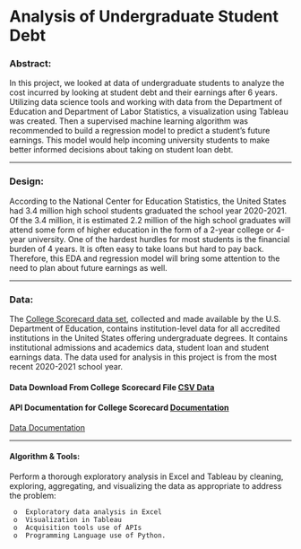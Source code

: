 # Analysis of Undergraduate Student Debt



### Abstract:


In this project, we looked at data of undergraduate students to analyze the cost incurred by looking at student debt and their earnings after 6 years. Utilizing data science tools and working with data from the Department of Education and Department of Labor Statistics, a visualization using Tableau was created. 
Then a supervised machine learning algorithm was recommended to build a regression model to predict a student’s future earnings. This model would help incoming university students to make better informed decisions about taking on student loan debt.

---



### Design:


According to the National Center for Education Statistics, the United States had 3.4 million high school students graduated the school year 2020-2021. Of the 3.4 million, it is estimated 2.2 million of the high school graduates will attend some form of higher education in the form of a 2-year college or 4-year university. One of the hardest hurdles for most students is the financial burden of 4 years. It is often easy to take loans but hard to pay back. Therefore, this EDA and regression model will bring some attention to the need to plan about future earnings as well. 

---



### Data:


The [College Scorecard data set](https://catalog.data.gov/dataset/college-scorecard), collected and made available by 
the U.S. Department of Education, contains institution-level data for all accredited institutions in the United States offering undergraduate degrees. It contains institutional admissions and academics data, student loan and student earnings data. The data used for analysis in this project is from the most recent 2020-2021 school year.


#### Data Download From College Scorecard File [CSV Data](https://catalog.data.gov/dataset/college-scorecard)


#### API Documentation for College Scorecard [Documentation](http://api.data.gov/ed/collegescorecard/) 


[Data Documentation](https://collegescorecard.ed.gov/data/documentation/)


---




#### Algorithm & Tools:


Perform a thorough exploratory analysis in Excel and Tableau by cleaning, exploring, aggregating, and visualizing the data as appropriate to address the problem: 

     o 	Exploratory data analysis in Excel 
     o 	Visualization in Tableau 
     o	Acquisition tools use of APIs
     o	Programming Language use of Python.


